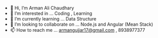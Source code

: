 - 👋 Hi, I’m Arman Ali Chaudhary
- 👀 I’m interested in ... Coding , Learning
- 🌱 I’m currently learning ... Data Structure
- 💞️ I’m looking to collaborate on ... Node.js and Angular (Mean Stack)
- 📫 How to reach me ... armangujjar17@gmail.com , 8938977377

<!---
armangujjar17/armangujjar17 is a ✨ special ✨ repository because its `README.md` (this file) appears on your GitHub profile.
You can click the Preview link to take a look at your changes.
--->
